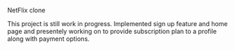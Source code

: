 NetFlix clone

This project is still work in progress. Implemented sign up feature and home page and presentely working on to provide subscription plan to a profile along with payment options.
